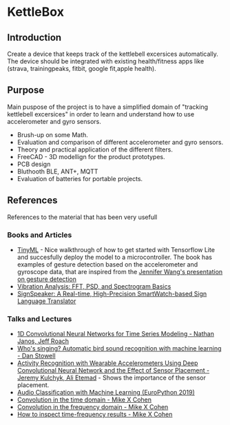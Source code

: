 # KettleBox

## Introduction
Create a device that keeps track of the kettlebell excersices automatically. The device should be integrated with existing health/fitness apps like (strava, trainingpeaks, fitbit, google fit,apple health).

## Purpose

Main puspose of the project is to have a simplified domain of "tracking kettlebell excersices" in order to learn and understand how to use accelerometer and gyro sensors. 

- Brush-up on some Math.
- Evaluation and comparison of different accelerometer and gyro sensors. 
- Theory and practical application of the different filters.
- FreeCAD - 3D modellign for the product prototypes.
- PCB design
- Bluthooth BLE, ANT+, MQTT
- Evaluation of batteries for portable projects.


## References
References to the material that has been very usefull

### Books and Articles
- [TinyML](https://www.oreilly.com/library/view/tinyml/9781492052036/) - Nice walkthrough of how to get started with Tensorflow Lite and succesfully deploy the model to a microcontroller. The book has examples of gesture detection based on the accelerometer and gyroscope data, that are inspired from the [Jennifer Wang's presentation on gesture detection](https://github.com/jewang/gesture-demo)
- [Vibration Analysis: FFT, PSD, and Spectrogram Basics](https://blog.endaq.com/vibration-analysis-fft-psd-and-spectrogram)
- [SignSpeaker: A Real-time, High-Precision SmartWatch-based Sign Language Translator](https://dl.acm.org/doi/pdf/10.1145/3300061.3300117)

### Talks and Lectures
- [1D Convolutional Neural Networks for Time Series Modeling - Nathan Janos, Jeff Roach](https://www.youtube.com/watch?v=nMkqWxMjWzg) 
- [Who's singing? Automatic bird sound recognition with machine learning - Dan Stowell](https://www.youtube.com/watch?v=pzmdOETnhI0) 
- [Activity Recognition with Wearable Accelerometers Using Deep Convolutional Neural Network and the Effect of Sensor Placement - Jeremy Kulchyk, Ali Etemad](https://www.youtube.com/watch?v=4nD1vz363ks) - Shows the importance of the sensor placement.
- [Audio Classification with Machine Learning (EuroPython 2019)](https://www.youtube.com/watch?v=uCGROOUO_wY)
- [Convolution in the time domain - Mike X Cohen](https://www.youtube.com/watch?v=HSMwxBg7iq4) 
- [Convolution in the frequency domain - Mike X Cohen](https://www.youtube.com/watch?v=4TTpwIZrUAo)
- [How to inspect time-frequency results - Mike X Cohen](https://www.youtube.com/watch?v=48qi0exuWRI)
